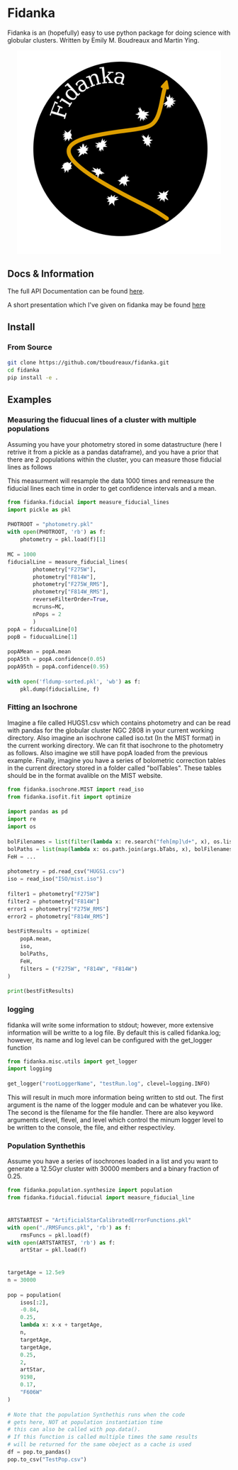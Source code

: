 # Fidanka
Fidanka is an (hopefully) easy to use python package for doing science with globular clusters.
Written by Emily M. Boudreaux and Martin Ying.

<p align="center">
	<img width="460" height="460" src="/assets/fidankaLogo.png">
</p>

## Docs & Information
The full API Documentation can be found <a href="https://tboudreaux.github.io/fidanka/">here</a>.

A short presentation which I've given on fidanka may be found <a href="https://algebrist.ddns.net/~tboudreaux/presentations/VAST/#/">here</a>

## Install

### From Source

```bash
git clone https://github.com/tboudreaux/fidanka.git
cd fidanka
pip install -e .
```

## Examples

### Measuring the fiducual lines of a cluster with multiple populations
Assuming you have your photometry stored in some datastructure (here I retrive it from a pickle
as a pandas dataframe), and you have a prior that there are 2 populations within the
cluster, you can measure those fiducial lines as follows

This measurment will resample the data 1000 times and remeasure the fiducial lines each time
in order to get confidence intervals and a mean.
```python
from fidanka.fiducial import measure_fiducial_lines
import pickle as pkl

PHOTROOT = "photometry.pkl"
with open(PHOTROOT, 'rb') as f:
    photometry = pkl.load(f)[1]

MC = 1000
fiducialLine = measure_fiducial_lines(
        photometry["F275W"],
        photometry["F814W"],
        photometry["F275W_RMS"],
        photometry["F814W_RMS"],
        reverseFilterOrder=True,
        mcruns=MC,
        nPops = 2
        )
popA = fiducualLine[0]
popB = fiducualLine[1]

popAMean = popA.mean
popA5th = popA.confidence(0.05)
popA95th = popA.confidence(0.95)

with open('fldump-sorted.pkl', 'wb') as f:
    pkl.dump(fiducialLine, f)
```

### Fitting an Isochrone

Imagine a file called HUGS1.csv which contains photometry and can be read with
pandas for the globular cluster NGC 2808 in your current working directory.
Also imagine an isochrone called iso.txt (In the MIST format) in the current working directory. We
can fit that isochrone to the photometry as follows. Also imagine we still
have popA loaded from the previous example. Finally, imagine you have a series of bolometric
correction tables in the current directory stored in a folder called "bolTables". 
These tables should be in the format avalible on the MIST website.

```python
from fidanka.isochrone.MIST import read_iso
from fidanka.isofit.fit import optimize

import pandas as pd
import re
import os

bolFilenames = list(filter(lambda x: re.search("feh[mp]\d+", x), os.listdir("bolTables")))
bolPaths = list(map(lambda x: os.path.join(args.bTabs, x), bolFilenames))
FeH = ...

photometry = pd.read_csv("HUGS1.csv")
iso = read_iso("ISO/mist.iso")

filter1 = photometry["F275W"]
filter2 = photometry["F814W"]
error1 = photometry["F275W_RMS"]
error2 = photometry["F814W_RMS"]

bestFitResults = optimize(
    popA.mean,
    iso,
    bolPaths,
    FeH,
    filters = ("F275W", "F814W", "F814W")
)

print(bestFitResults)
```

### logging
fidanka will write some information to stdout; however, more extensive information will be writte
to a log file. By default this is called fidanka.log; however, its name and log level can be
configured with the get_logger function

```python
from fidanka.misc.utils import get_logger
import logging

get_logger("rootLoggerName", "testRun.log", clevel=logging.INFO)
```

This will result in much more information being written to std out. The first
argument is the name of the logger module and can be whatever you like. The second
is the filename for the file handler. There are also keyword arguments
clevel, flevel, and level which control the minum logger level to be written
to the console, the file, and either respectivley.


### Population Synthethis
Assume you have a series of isochrones loaded in a list and you want to generate
a 12.5Gyr cluster with 30000 members and a binary fraction of 0.25.

```python
from fidanka.population.synthesize import population
from fidanka.fiducial.fiducial import measure_fiducial_line


ARTSTARTEST = "ArtificialStarCalibratedErrorFunctions.pkl"
with open("./RMSFuncs.pkl", 'rb') as f:
    rmsFuncs = pkl.load(f)
with open(ARTSTARTEST, 'rb') as f:
    artStar = pkl.load(f)


targetAge = 12.5e9
n = 30000

pop = population(
    isos[:2],
    -0.84,
    0.25,
    lambda x: x-x + targetAge,
    n,
    targetAge,
    targetAge,
    0.25,
    2,
    artStar,
    9198,
    0.17,
    "F606W"
)

# Note that the population Synthethis runs when the code
# gets here, NOT at population instantiation time
# this can also be called with pop.data().
# If this function is called multiple times the same results
# will be returned for the same obeject as a cache is used
df = pop.to_pandas()
pop.to_csv("TestPop.csv")
```
